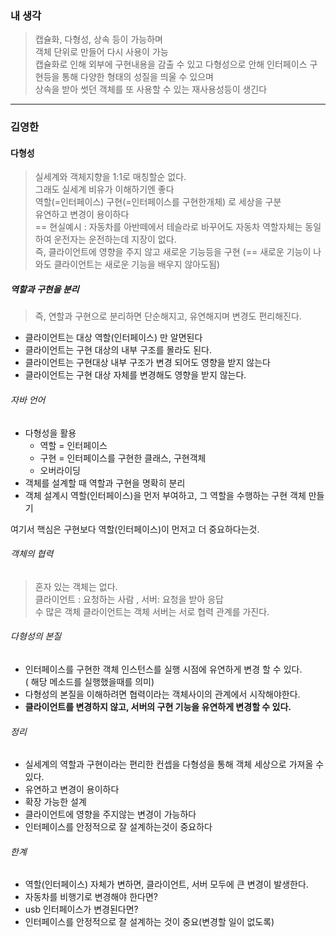 ### 내 생각
> 캡슐화, 다형성, 상속 등이 가능하며  
> 객체 단위로 만들어 다시 사용이 가능  
> 캡슐화로 인해 외부에 구현내용을 감출 수 있고
> 다형성으로 안해 인터페이스 구현등을 통해 다양한 형태의 성질을 띄울 수 있으며  
> 상속을 받아 썻던 객체를 또 사용할 수 있는 재사용성등이 생긴다

---

### 김영한
#### 다형성
> 실세계와 객체지향을 1:1로 매칭할순 없다.  
> 그래도 실세계 비유가 이해하기엔 좋다  
> 역할(=인터페이스) 구현(=인터페이스를 구현한개체) 로 세상을 구분  
> 유연하고 변경이 용이하다  
> == 현실예시 : 자동차를 아반떼에서 테슬라로 바꾸어도 자동차 역할자체는 동일하여 운전자는 운전하는데 지장이 없다.  
> 즉, 클라이언트에 영향을 주지 않고 새로운 기능등을 구현 (== 새로운 기능이 나와도 클라이언트는 새로운 기능을 배우지 않아도됨)
##### 역할과 구현을 분리
> 즉, 연할과 구현으로 분리하면 단순해지고, 유연해지며 변경도 편리해진다.
 - 클라이언트는 대상 역할(인터페이스) 만 알면된다
 - 클라이언트는 구현 대상의 내부 구조를 몰라도 된다.
 - 클라이언트는 구현대상 내부 구조가 변경 되어도 영향을 받지 않는다
 - 클라이언트는 구현 대상 자체를 변경해도 영향을 받지 않는다.
###### 자바 언어
- 다형성을 활용
	 - 역할 = 인터페이스
	 - 구현 =  인터페이스를 구현한 클래스, 구현객체
	 - 오버라이딩
- 객체를 설계할 때 역할과 구현을 명확히 분리
- 객체 설계시 역할(인터페이스)을 먼저 부여하고, 그 역할을 수행하는 구현 객체 만들기

여기서 핵심은 구현보다 역할(인터페이스)이 먼저고 더 중요하다는것.

###### 객체의 협력
> 혼자 있는 객체는 없다.  
> 클라이언트 : 요청하는 사람 , 서버: 요청을 받아 응답  
> 수 많은 객체 클라이언트는 객체 서버는 서로 협력 관계를 가진다.

###### 다형성의 본질
- 인터페이스를 구현한 객체 인스턴스를 실행 시점에 유연하게 변경 할 수 있다.  
 ( 해당 메소드를 실행했을때를 의미)  
- 다형성의 본질을 이해하려면 협력이라는 객체사이의 관계에서 시작해야한다.
- **클라이언트를 변경하지 않고, 서버의 구현 기능을 유연하게 변경할 수 있다.**


###### 정리
- 실세계의 역할과 구현이라는 편리한 컨셉을 다형성을 통해 객체 세상으로 가져올 수 있다.
- 유연하고 변경이 용이하다
- 확장 가능한 설계
- 클라이언트에 영향을 주지않는 변경이 가능하다
- 인터페이스를 안정적으로 잘 설계하는것이 중요하다

###### 한계
- 역할(인터페이스) 자체가 변하면, 클라이언트, 서버 모두에 큰 변경이 발생한다.
- 자동차를 비행기로 변경해야 한다면?
- usb 인터페이스가 변경된다면?
- 인터페이스를 안정적으로 잘 설계하는 것이 중요(변경할 일이 없도록)